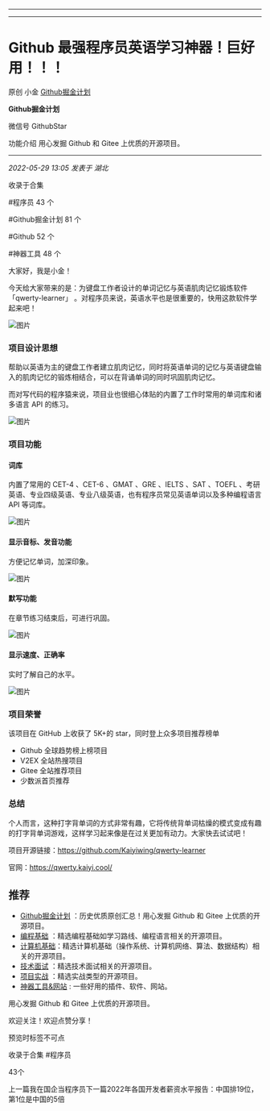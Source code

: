 ----------------------------------------
----------------------------------------
#  Github 最强程序员英语学习神器！巨好用！！！

原创 小金  [ Github掘金计划 ](javascript:void\(0\);)

**Github掘金计划** ![]()

微信号 GithubStar

功能介绍 用心发掘 Github 和 Gitee 上优质的开源项目。

____

_2022-05-29 13:05_ _发表于 湖北_

收录于合集

#程序员 43 个

#Github掘金计划 81 个

#Github 52 个

#神器工具 48 个

大家好，我是小金！

今天给大家带来的是：为键盘工作者设计的单词记忆与英语肌肉记忆锻炼软件「qwerty-learner」
。对程序员来说，英语水平也是很重要的，快用这款软件学起来吧！

![图片](https://mmbiz.qpic.cn/mmbiz_png/BcyAypujBVbAr7Miak8xejFOFHqApU0SZVmfhWSIjQXSTJ1xrME1cxic32ibiaWHfCVhqNdccKoQ24BRia6icgAYz2ibA/640?wx_fmt=png&wxfrom=5&wx_lazy=1&wx_co=1)

### 项目设计思想

帮助以英语为主的键盘工作者建立肌肉记忆，同时将英语单词的记忆与英语键盘输入的肌肉记忆的锻炼相结合，可以在背诵单词的同时巩固肌肉记忆。

而对写代码的程序猿来说，项目业也很细心体贴的内置了工作时常用的单词库和诸多语言 API 的练习。

![图片](https://mmbiz.qpic.cn/mmbiz_png/BcyAypujBVbAr7Miak8xejFOFHqApU0SZer8lxyNB9ibzeadnMQsibs7CZ30zNHWz00aHeRqwzSxOZKkhEiaUUwMOw/640?wx_fmt=png)

### 项目功能

#### 词库

内置了常用的 CET-4 、CET-6 、GMAT 、GRE 、IELTS 、SAT 、TOEFL
、考研英语、专业四级英语、专业八级英语，也有程序员常见英语单词以及多种编程语言 API 等词库。

![图片](https://mmbiz.qpic.cn/mmbiz_png/BcyAypujBVbAr7Miak8xejFOFHqApU0SZwwKhd1R8xfjm24oCFp2GaKibq1hiaT2t8WTn4xFmWNMoia5lJH6T0zFKg/640?wx_fmt=png)

#### 显示音标、发音功能

方便记忆单词，加深印象。

![图片](https://mmbiz.qpic.cn/mmbiz_png/BcyAypujBVbAr7Miak8xejFOFHqApU0SZ0BH3XlRFKDSAbnmvicTtG86IS9Oj6gI7xQCsiczGu6jObIk2icKD1qBYg/640?wx_fmt=png)

#### 默写功能

在章节练习结束后，可进行巩固。

![图片](https://mmbiz.qpic.cn/mmbiz_png/BcyAypujBVbAr7Miak8xejFOFHqApU0SZVJiabEn5CbOZIqLfW7x2K1wTObn6eZngwhR4SibI95OSGUvogh6HD5Bw/640?wx_fmt=png)

#### 显示速度、正确率

实时了解自己的水平。

![图片](https://mmbiz.qpic.cn/mmbiz_png/BcyAypujBVbAr7Miak8xejFOFHqApU0SZvicdZeib9a5ZjXVEIiaoBdDG3iaiccZ1BEHhSiaEXSgzYDbjhTfczxhA8JWQ/640?wx_fmt=png)

### 项目荣誉

该项目在 GitHub 上收获了 5K+的 star，同时登上众多项目推荐榜单

  * Github 全球趋势榜上榜项目
  * V2EX 全站热搜项目
  * Gitee 全站推荐项目
  * 少数派首页推荐

### 总结

个人而言，这种打字背单词的方式非常有趣，它将传统背单词枯燥的模式变成有趣的打字背单词游戏，这样学习起来像是在过关更加有动力。大家快去试试吧！

项目开源链接：https://github.com/Kaiyiwing/qwerty-learner

官网：https://qwerty.kaiyi.cool/

## 推荐

  * [Github掘金计划](https://mp.weixin.qq.com/mp/appmsgalbum?__biz=MzIwNDgzMzI3Mg==&action=getalbum&album_id=1571213952619954180#wechat_redirect) ：历史优质原创汇总！用心发掘 Github 和 Gitee 上优质的开源项目。
  * [编程基础](https://mp.weixin.qq.com/mp/appmsgalbum?action=getalbum&album_id=1632585323454971905&__biz=MzIwNDgzMzI3Mg==#wechat_redirect) ：精选编程基础如学习路线、编程语言相关的开源项目。
  * [计算机基础](https://mp.weixin.qq.com/mp/appmsgalbum?action=getalbum&album_id=1635325633234780161&__biz=MzIwNDgzMzI3Mg==#wechat_redirect)：精选计算机基础（操作系统、计算机网络、算法、数据结构）相关的开源项目。
  * [技术面试](https://mp.weixin.qq.com/mp/appmsgalbum?action=getalbum&album_id=1632589980491366403&__biz=MzIwNDgzMzI3Mg==#wechat_redirect) ：精选技术面试相关的开源项目。
  * [项目实战](https://mp.weixin.qq.com/mp/appmsgalbum?action=getalbum&album_id=1632590550748938241&__biz=MzIwNDgzMzI3Mg==#wechat_redirect) ：精选实战类型的开源项目。
  * [神器工具&网站](https://mp.weixin.qq.com/mp/appmsgalbum?__biz=MzIwNDgzMzI3Mg==&action=getalbum&album_id=1692140336665378820#wechat_redirect) : 一些好用的插件、软件、网站。

  

  

用心发掘 Github 和 Gitee 上优质的开源项目。

欢迎关注！欢迎点赞分享！

预览时标签不可点

收录于合集 #程序员

43个

上一篇我在国企当程序员下一篇2022年各国开发者薪资水平报告：中国排19位，第1位是中国的5倍

